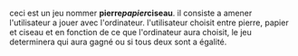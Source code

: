 ceci est un jeu nommer **pierre**_**papier**_**ciseau**. il consiste a amener l'utilisateur a jouer avec l'ordinateur.
l'utilisateur choisit entre pierre, papier et ciseau
et en fonction de ce  que l'ordinateur aura choisit,
le jeu determinera qui aura gagné ou si tous deux sont a égalité.
